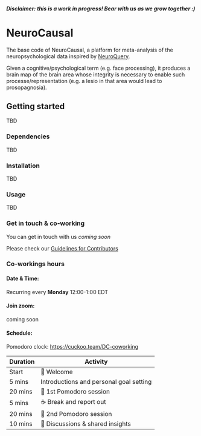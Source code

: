 ##### Disclaimer: this is a work in progress! Bear with us as we grow together :)


# NeuroCausal

The base code of NeuroCausal, a platform for meta-analysis of the neuropsychological data inspired by [NeuroQuery](https://github.com/neuroquery/neuroquery).

Given a cognitive/psychological term (e.g. face processing), it produces a brain map of the brain area whose integrity is necessary to enable such processe/representation (e.g. a lesio in that area would lead to prosopagnosia).


## Getting started

TBD

### Dependencies

TBD

### Installation

TBD

### Usage

TBD

### Get in touch & co-working

You can get in touch with us *coming soon*

Please check our [Guidelines for Contributors](https://github.com/neurocausal/neurocausal/blob/main/contribution_guidelines.md)

### Co-workings hours 

#### **Date & Time:** 
Recurring every **Monday** 12:00-1:00 EDT 

#### **Join zoom:**
coming soon

#### **Schedule:**

Pomodoro clock: https://cuckoo.team/DC-coworking 

| Duration | Activity |
| ---- | -------- |
| Start | 👋 Welcome |
| 5 mins | Introductions and personal goal setting |
| 20 mins | 🍅 1st Pomodoro session |
| 5 mins | ☕️ Break and report out |
| 20 mins | 🍅 2nd Pomodoro session |
| 10 mins | 🎤 Discussions & shared insights |
